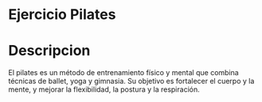 # Ejercicio Pilates
# Descripcion 
El pilates es un método de entrenamiento físico y mental que combina técnicas de ballet, yoga y gimnasia. Su objetivo es fortalecer el cuerpo y la mente, y mejorar la flexibilidad, la postura y la respiración.